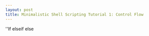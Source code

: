 ```yaml
---
layout: post
title: Minimalistic Shell Scripting Tutorial 1: Control Flow 
---
```

''If elseif else 
